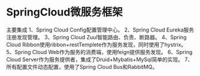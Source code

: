 # SpringCloud微服务框架
主要集成
  1、Spring Cloud Config配置管理中心。
  2、Spring Cloud Eureka服务注册发现管理。
  3、Spring Cloud Zuul智能路由、负责、断路器。
  4、Spring Cloud Ribbon使用ribbon+restTemplete作为服务发现，同时使用了hystrix。
  5、Spring Cloud Web作为服务的消费端，使用feign提供服务发现。
  6、Spring Cloud Server作为服务提供者，集成了Druid+Mybatis+MySql简单的实现。
  7、所有配置文件动态配置，使用了Spring Cloud Bus和RabbitMQ。
